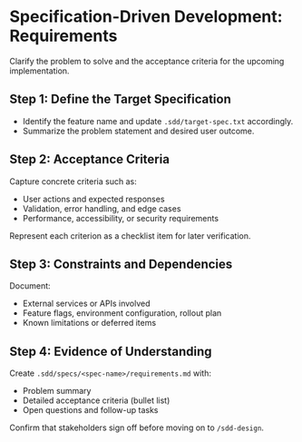 # Specification-Driven Development: Requirements

Clarify the problem to solve and the acceptance criteria for the upcoming implementation.

## Step 1: Define the Target Specification
- Identify the feature name and update `.sdd/target-spec.txt` accordingly.
- Summarize the problem statement and desired user outcome.

## Step 2: Acceptance Criteria
Capture concrete criteria such as:
- User actions and expected responses
- Validation, error handling, and edge cases
- Performance, accessibility, or security requirements

Represent each criterion as a checklist item for later verification.

## Step 3: Constraints and Dependencies
Document:
- External services or APIs involved
- Feature flags, environment configuration, rollout plan
- Known limitations or deferred items

## Step 4: Evidence of Understanding
Create `.sdd/specs/<spec-name>/requirements.md` with:
- Problem summary
- Detailed acceptance criteria (bullet list)
- Open questions and follow-up tasks

Confirm that stakeholders sign off before moving on to `/sdd-design`.
